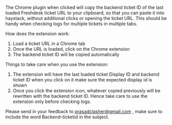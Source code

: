 The Chrome plugin when clicked will copy the backend ticket ID of the last loaded Freshdesk ticket URL to your clipboard, so that you can paste it into haystack, without additional clicks or opening the ticket URL. This should be handy when checking logs for multiple tickets in multiple tabs.

How does the extension work:
1. Load a ticket URL in a Chrome tab
2. Once the URL is loaded, click on the Chrome extension
3. The backend ticket ID will be copied automatically


Things to take care when you use the extension:

1. The extension will have the last loaded ticket Display ID and backend ticket ID when you click on it make sure the expected display id is shown
2. Once you click the extension icon, whatever copied previously will be rewritten with the backend ticket ID. Hence take care to use the extension only before checking logs.

Please send in your feedback to prasadclasher@gmail.com , make sure to include the word Backend-ticketid in the subject.